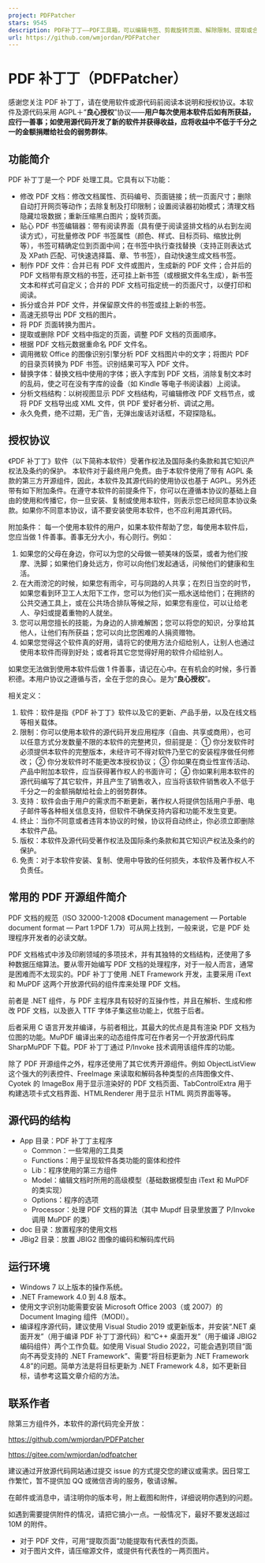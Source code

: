 ```yaml
---
project: PDFPatcher
stars: 9545
description: PDF补丁丁——PDF工具箱，可以编辑书签、剪裁旋转页面、解除限制、提取或合并文档，探查文档结构，提取图片、转成图片等等
url: https://github.com/wmjordan/PDFPatcher
---
```


PDF 补丁丁（PDFPatcher）
===================

感谢您关注 PDF 补丁丁，请在使用软件或源代码前阅读本说明和授权协议。本软件及源代码采用 AGPL＋“**良心授权**”协议——**用户每次使用本软件后如有所获益，应行一善事；如使用源代码开发了新的软件并获得收益，应将收益中不低于千分之一的金额捐赠给社会的弱势群体**。

功能简介
----

PDF 补丁丁是一个 PDF 处理工具。它具有以下功能：

-   修改 PDF 文档：修改文档属性、页码编号、页面链接；统一页面尺寸；删除自动打开网页等动作；去除复制及打印限制；设置阅读器初始模式；清理文档隐藏垃圾数据；重新压缩黑白图片；旋转页面。
-   贴心 PDF 书签编辑器：带有阅读界面（具有便于阅读竖排文档的从右到左阅读方式），可批量修改 PDF 书签属性（颜色、样式、目标页码、缩放比例等），书签可精确定位到页面中间；在书签中执行查找替换（支持正则表达式及 XPath 匹配、可快速选择篇、章、节书签），自动快速生成文档书签。
-   制作 PDF 文件：合并已有 PDF 文件或图片，生成新的 PDF 文件；合并后的 PDF 文档带有原文档的书签，还可挂上新书签（或根据文件名生成），新书签文本和样式可自定义；合并的 PDF 文档可指定统一的页面尺寸，以便打印和阅读。
-   拆分或合并 PDF 文件，并保留原文件的书签或挂上新的书签。
-   高速无损导出 PDF 文档的图片。
-   将 PDF 页面转换为图片。
-   提取或删除 PDF 文档中指定的页面，调整 PDF 文档的页面顺序。
-   根据 PDF 文档元数据重命名 PDF 文件名。
-   调用微软 Office 的图像识别引擎分析 PDF 文档图片中的文字；将图片 PDF 的目录页转换为 PDF 书签。识别结果可写入 PDF 文件。
-   替换字体：替换文档中使用的字体；嵌入字库到 PDF 文档，消除复制文本时的乱码，使之可在没有字库的设备（如 Kindle 等电子书阅读器）上阅读。
-   分析文档结构：以树视图显示 PDF 文档结构，可编辑修改 PDF 文档节点，或将 PDF 文档导出成 XML 文件，供 PDF 爱好者分析、调试之用。
-   永久免费，绝不过期，无广告，无弹出废话对话框，不窥探隐私。

授权协议
----

《PDF 补丁丁》软件（以下简称本软件）受著作权法及国际条约条款和其它知识产权法及条约的保护。 本软件对于最终用户免费。由于本软件使用了带有 AGPL 条款的第三方开源组件，因此，本软件及其源代码的使用协议也基于 AGPL。另外还带有如下附加条件。在遵守本软件的前提条件下，你可以在遵循本协议的基础上自由的使用和传播它，你一旦安装、复制或使用本软件，则表示您已经同意本协议条款。如果你不同意本协议，请不要安装使用本软件，也不应利用其源代码。

附加条件： 每一个使用本软件的用户，如果本软件帮助了您，每使用本软件后，您应当做 1 件善事。善事无分大小，有心则行。例如：

1.  如果您的父母在身边，你可以为您的父母做一顿美味的饭菜，或者为他们按摩、洗脚；如果他们身处远方，你可以向他们发起通话，问候他们的健康和生活。
2.  在大雨滂沱的时候，如果您有雨伞，可与同路的人共享；在烈日当空的时节，如果您看到环卫工人太阳下工作，您可以为他们买一瓶水送给他们；在拥挤的公共交通工具上，或在公共场合排队等候之际，如果您有座位，可以让给老人、孕妇或提着重物的人就坐。
3.  您可以用您擅长的技能，为身边的人排难解困；您可以将您的知识，分享给其他人，让他们有所获益；您可以向比您困难的人捐资赠物。
4.  如果您觉得这个软件真的好用，请将它的使用方法介绍给别人，让别人也通过使用本软件而得到好处；或者将其它您觉得好用的软件介绍给别人。

如果您无法做到使用本软件后做 1 件善事，请记在心中。在有机会的时候，多行善积德。本用户协议之遵循与否，全在于您的良心。是为“**良心授权**”。

相关定义：

1.  软件：软件是指《PDF 补丁丁》软件以及它的更新、产品手册，以及在线文档等相关载体。
2.  限制：你可以使用本软件的源代码开发应用程序（自由、共享或商用），也可以任意方式分发数量不限的本软件的完整拷贝，但前提是： ① 你分发软件时必须提供本软件的完整版本，未经许可不得对软件乃至它的安装程序做任何修改； ② 你分发软件时不能更改本授权协议； ③ 你如果在商业性宣传活动、产品中附加本软件，应当获得著作权人的书面许可； ④ 你如果利用本软件的源代码编写了其它软件，并且产生了销售收入，应当将该软件销售收入不低于千分之一的金额捐献给社会上的弱势群体。
3.  支持：软件会由于用户的需求而不断更新，著作权人将提供包括用户手册、电子邮件等各种相关信息支持，但软件不确保支持内容和功能不发生变更。
4.  终止：当你不同意或者违背本协议的时候，协议将自动终止，你必须立即删除本软件产品。
5.  版权：本软件及源代码受著作权法及国际条约条款和其它知识产权法及条约的保护。
6.  免责：对于本软件安装、复制、使用中导致的任何损失，本软件及著作权人不负责任。

常用的 PDF 开源组件简介
--------------

PDF 文档的规范（ISO 32000-1:2008 《Document management — Portable document format — Part 1:PDF 1.7》）可从网上找到，一般来说，它是 PDF 处理程序开发者的必读文献。

PDF 文档格式中涉及印刷领域的多项技术，并有其独特的文档结构，还使用了多种数据压缩算法。要从零开始编写 PDF 文档的处理程序，对于一般人而言，通常是困难而不太现实的。PDF 补丁丁使用 .NET Framework 开发，主要采用 iText 和 MuPDF 这两个开放源代码的组件库来处理 PDF 文档。

前者是 .NET 组件，与 PDF 主程序具有较好的互操作性，并且在解析、生成和修改 PDF 文档，以及嵌入 TTF 字体子集这些功能上，优胜于后者。

后者采用 C 语言开发并编译，与前者相比，其最大的优点是具有渲染 PDF 文档为位图的功能。MuPDF 编译出来的动态组件库可在作者另一个开放源代码库 SharpMuPDF 下载。PDF 补丁丁通过 P/Invoke 技术调用该组件库的功能。

除了 PDF 开源组件之外，程序还使用了其它优秀开源组件。例如 ObjectListView 这个强大的列表控件、FreeImage 来读取和解码各种类型的点阵图像文件、Cyotek 的 ImageBox 用于显示渲染好的 PDF 文档页面、TabControlExtra 用于构建选项卡式文档界面、HTMLRenderer 用于显示 HTML 网页界面等等。

源代码的结构
------

-   App 目录：PDF 补丁丁主程序
    -   Common：一些常用的工具类
    -   Functions：用于呈现软件各类功能的窗体和控件
    -   Lib：程序使用的第三方组件
    -   Model：编辑文档时所用的高级模型（基础数据模型由 iText 和 MuPDF 的类实现）
    -   Options：程序的选项
    -   Processor：处理 PDF 文档的算法（其中 Mupdf 目录里放置了 P/Invoke 调用 MuPDF 的类）
-   doc 目录：放置程序的使用文档
-   JBig2 目录：放置 JBIG2 图像的编码和解码库代码

运行环境
----

-   Windows 7 以上版本的操作系统。
-   .NET Framework 4.0 到 4.8 版本。
-   使用文字识别功能需要安装 Microsoft Office 2003（或 2007）的 Document Imaging 组件（MODI）。
-   编译程序源代码，建议使用 Visual Studio 2019 或更新版本，并安装“.NET 桌面开发”（用于编译 PDF 补丁丁源代码）和“C++ 桌面开发”（用于编译 JBIG2 编码组件）两个工作负载。如使用 Visual Studio 2022，可能会遇到项目“面向不再受支持的 .NET Framework”、需要“将目标更新为 .NET Framework 4.8”的问题。简单方法是将目标更新为 .NET Framework 4.8，如不更新目标，请参考这篇文章介绍的方法。

联系作者
----

除第三方组件外，本软件的源代码完全开放：

https://github.com/wmjordan/PDFPatcher

https://gitee.com/wmjordan/pdfpatcher

建议通过开放源代码网站通过提交 issue 的方式提交您的建议或需求。因日常工作繁忙，暂不提供加 QQ 或微信咨询的服务，敬请谅解。

在邮件或消息中，请注明你的版本号，附上截图和附件，详细说明你遇到的问题。

如遇到需要提供附件的情况，请把它搞小一点。一般情况下，最好不要发送超过 10M 的附件。

-   对于 PDF 文件，可用“提取页面”功能提取有代表性的页面。
-   对于图片文件，请压缩源文件，或提供有代表性的一两页图片。
